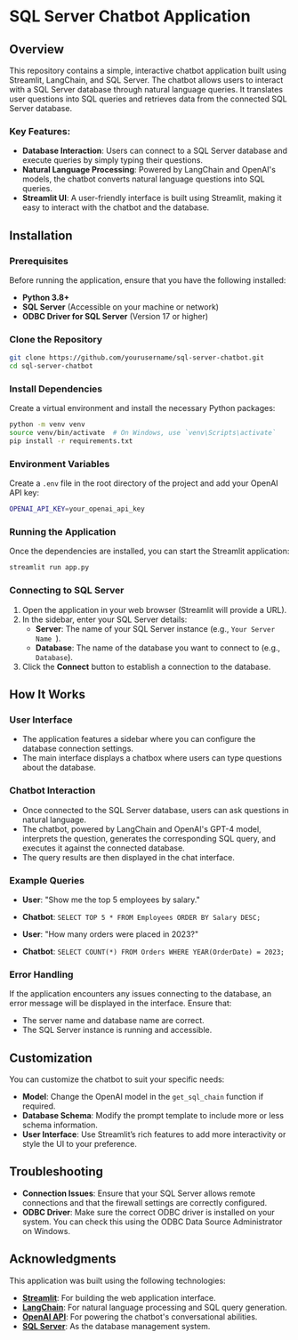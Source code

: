 # SQL Server Chatbot Application

## Overview

This repository contains a simple, interactive chatbot application built using Streamlit, LangChain, and SQL Server. The chatbot allows users to interact with a SQL Server database through natural language queries. It translates user questions into SQL queries and retrieves data from the connected SQL Server database.

### Key Features:
- **Database Interaction**: Users can connect to a SQL Server database and execute queries by simply typing their questions.
- **Natural Language Processing**: Powered by LangChain and OpenAI's models, the chatbot converts natural language questions into SQL queries.
- **Streamlit UI**: A user-friendly interface is built using Streamlit, making it easy to interact with the chatbot and the database.

## Installation

### Prerequisites

Before running the application, ensure that you have the following installed:

- **Python 3.8+**
- **SQL Server** (Accessible on your machine or network)
- **ODBC Driver for SQL Server** (Version 17 or higher)

### Clone the Repository

```bash
git clone https://github.com/yourusername/sql-server-chatbot.git
cd sql-server-chatbot
```

### Install Dependencies

Create a virtual environment and install the necessary Python packages:

```bash
python -m venv venv
source venv/bin/activate  # On Windows, use `venv\Scripts\activate`
pip install -r requirements.txt
```

### Environment Variables

Create a `.env` file in the root directory of the project and add your OpenAI API key:

```bash
OPENAI_API_KEY=your_openai_api_key
```

### Running the Application

Once the dependencies are installed, you can start the Streamlit application:

```bash
streamlit run app.py
```

### Connecting to SQL Server

1. Open the application in your web browser (Streamlit will provide a URL).
2. In the sidebar, enter your SQL Server details:
   - **Server**: The name of your SQL Server instance (e.g., `Your Server Name `).
   - **Database**: The name of the database you want to connect to (e.g., `Database`).
3. Click the **Connect** button to establish a connection to the database.

## How It Works

### User Interface

- The application features a sidebar where you can configure the database connection settings.
- The main interface displays a chatbox where users can type questions about the database.

### Chatbot Interaction

- Once connected to the SQL Server database, users can ask questions in natural language.
- The chatbot, powered by LangChain and OpenAI's GPT-4 model, interprets the question, generates the corresponding SQL query, and executes it against the connected database.
- The query results are then displayed in the chat interface.

### Example Queries

- **User**: "Show me the top 5 employees by salary."
- **Chatbot**: `SELECT TOP 5 * FROM Employees ORDER BY Salary DESC;`

- **User**: "How many orders were placed in 2023?"
- **Chatbot**: `SELECT COUNT(*) FROM Orders WHERE YEAR(OrderDate) = 2023;`

### Error Handling

If the application encounters any issues connecting to the database, an error message will be displayed in the interface. Ensure that:
- The server name and database name are correct.
- The SQL Server instance is running and accessible.

## Customization

You can customize the chatbot to suit your specific needs:
- **Model**: Change the OpenAI model in the `get_sql_chain` function if required.
- **Database Schema**: Modify the prompt template to include more or less schema information.
- **User Interface**: Use Streamlit’s rich features to add more interactivity or style the UI to your preference.

## Troubleshooting

- **Connection Issues**: Ensure that your SQL Server allows remote connections and that the firewall settings are correctly configured.
- **ODBC Driver**: Make sure the correct ODBC driver is installed on your system. You can check this using the ODBC Data Source Administrator on Windows.


## Acknowledgments

This application was built using the following technologies:
- **[Streamlit](https://streamlit.io/)**: For building the web application interface.
- **[LangChain](https://langchain.com/)**: For natural language processing and SQL query generation.
- **[OpenAI API](https://openai.com/)**: For powering the chatbot's conversational abilities.
- **[SQL Server](https://www.microsoft.com/en-us/sql-server)**: As the database management system.


